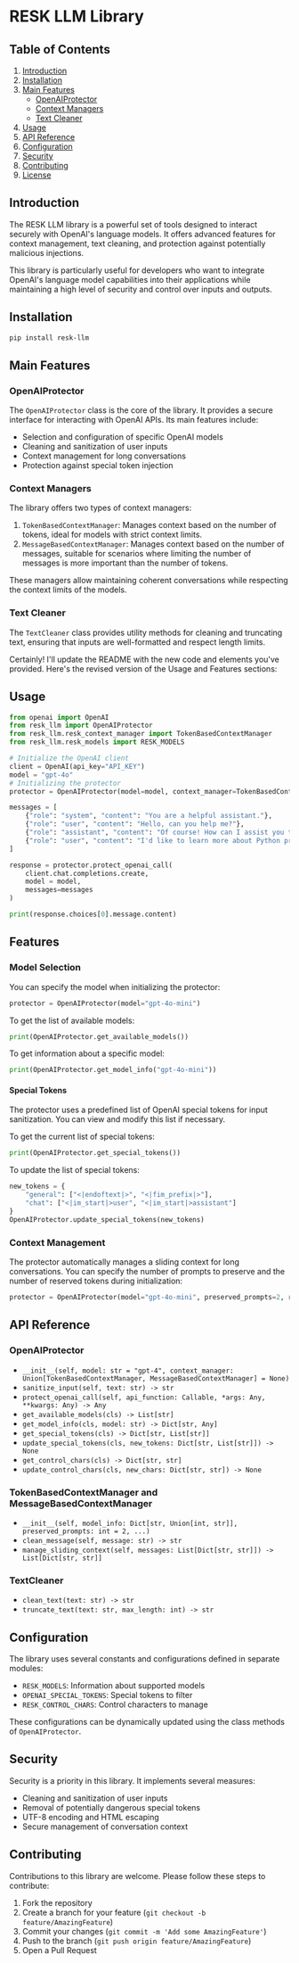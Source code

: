 
# RESK LLM Library

## Table of Contents
1. [Introduction](#introduction)
2. [Installation](#installation)
3. [Main Features](#main-features)
   - [OpenAIProtector](#openaiprotector)
   - [Context Managers](#context-managers)
   - [Text Cleaner](#text-cleaner)
4. [Usage](#usage)
5. [API Reference](#api-reference)
6. [Configuration](#configuration)
7. [Security](#security)
8. [Contributing](#contributing)
9. [License](#license)

## Introduction

The RESK LLM library is a powerful set of tools designed to interact securely with OpenAI's language models. It offers advanced features for context management, text cleaning, and protection against potentially malicious injections.

This library is particularly useful for developers who want to integrate OpenAI's language model capabilities into their applications while maintaining a high level of security and control over inputs and outputs.

## Installation

```bash
pip install resk-llm
```

## Main Features

### OpenAIProtector

The `OpenAIProtector` class is the core of the library. It provides a secure interface for interacting with OpenAI APIs. Its main features include:

- Selection and configuration of specific OpenAI models
- Cleaning and sanitization of user inputs
- Context management for long conversations
- Protection against special token injection

### Context Managers

The library offers two types of context managers:

1. `TokenBasedContextManager`: Manages context based on the number of tokens, ideal for models with strict context limits.
2. `MessageBasedContextManager`: Manages context based on the number of messages, suitable for scenarios where limiting the number of messages is more important than the number of tokens.

These managers allow maintaining coherent conversations while respecting the context limits of the models.

### Text Cleaner

The `TextCleaner` class provides utility methods for cleaning and truncating text, ensuring that inputs are well-formatted and respect length limits.

Certainly! I'll update the README with the new code and elements you've provided. Here's the revised version of the Usage and Features sections:

## Usage

```python
from openai import OpenAI
from resk_llm import OpenAIProtector
from resk_llm.resk_context_manager import TokenBasedContextManager
from resk_llm.resk_models import RESK_MODELS

# Initialize the OpenAI client
client = OpenAI(api_key="API_KEY")
model = "gpt-4o"
# Initializing the protector
protector = OpenAIProtector(model=model, context_manager=TokenBasedContextManager(RESK_MODELS[model]))

messages = [
    {"role": "system", "content": "You are a helpful assistant."},
    {"role": "user", "content": "Hello, can you help me?"},
    {"role": "assistant", "content": "Of course! How can I assist you today?"},
    {"role": "user", "content": "I'd like to learn more about Python programming."}
]

response = protector.protect_openai_call(
    client.chat.completions.create,
    model = model,
    messages=messages
)

print(response.choices[0].message.content)
```

## Features

### Model Selection

You can specify the model when initializing the protector:

```python
protector = OpenAIProtector(model="gpt-4o-mini")
```

To get the list of available models:

```python
print(OpenAIProtector.get_available_models())
```

To get information about a specific model:

```python
print(OpenAIProtector.get_model_info("gpt-4o-mini"))
```

#### Special Tokens

The protector uses a predefined list of OpenAI special tokens for input sanitization. You can view and modify this list if necessary.

To get the current list of special tokens:

```python
print(OpenAIProtector.get_special_tokens())
```

To update the list of special tokens:

```python
new_tokens = {
    "general": ["<|endoftext|>", "<|fim_prefix|>"],
    "chat": ["<|im_start|>user", "<|im_start|>assistant"]
}
OpenAIProtector.update_special_tokens(new_tokens)
```

### Context Management

The protector automatically manages a sliding context for long conversations. You can specify the number of prompts to preserve and the number of reserved tokens during initialization:

```python
protector = OpenAIProtector(model="gpt-4o-mini", preserved_prompts=2, reserved_tokens=1000)
```

## API Reference

### OpenAIProtector

- `__init__(self, model: str = "gpt-4", context_manager: Union[TokenBasedContextManager, MessageBasedContextManager] = None)`
- `sanitize_input(self, text: str) -> str`
- `protect_openai_call(self, api_function: Callable, *args: Any, **kwargs: Any) -> Any`
- `get_available_models(cls) -> List[str]`
- `get_model_info(cls, model: str) -> Dict[str, Any]`
- `get_special_tokens(cls) -> Dict[str, List[str]]`
- `update_special_tokens(cls, new_tokens: Dict[str, List[str]]) -> None`
- `get_control_chars(cls) -> Dict[str, str]`
- `update_control_chars(cls, new_chars: Dict[str, str]) -> None`

### TokenBasedContextManager and MessageBasedContextManager

- `__init__(self, model_info: Dict[str, Union[int, str]], preserved_prompts: int = 2, ...)`
- `clean_message(self, message: str) -> str`
- `manage_sliding_context(self, messages: List[Dict[str, str]]) -> List[Dict[str, str]]`

### TextCleaner

- `clean_text(text: str) -> str`
- `truncate_text(text: str, max_length: int) -> str`

## Configuration

The library uses several constants and configurations defined in separate modules:

- `RESK_MODELS`: Information about supported models
- `OPENAI_SPECIAL_TOKENS`: Special tokens to filter
- `RESK_CONTROL_CHARS`: Control characters to manage

These configurations can be dynamically updated using the class methods of `OpenAIProtector`.

## Security

Security is a priority in this library. It implements several measures:

- Cleaning and sanitization of user inputs
- Removal of potentially dangerous special tokens
- UTF-8 encoding and HTML escaping
- Secure management of conversation context

## Contributing

Contributions to this library are welcome. Please follow these steps to contribute:

1. Fork the repository
2. Create a branch for your feature (`git checkout -b feature/AmazingFeature`)
3. Commit your changes (`git commit -m 'Add some AmazingFeature'`)
4. Push to the branch (`git push origin feature/AmazingFeature`)
5. Open a Pull Request
